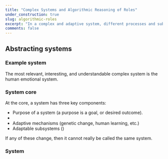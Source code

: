 ```yaml
---
title: "Complex Systems and Algorithmic Reasoning of Roles"
under_construction: true
slug: algorithmic-roles
excerpt: "In a complex and adaptive system, different processes and subsystems can be said to play 'roles' in the larger system. Understanding how these roles interact can help us understand the system, even when we don't understand the details of the subsystems themselves. I believe that this is the best way to gain a better understanding our minds and the social structures we live in."
comments: false
---
```


## Abstracting systems

### Example system

The most relevant, interesting, and understandable complex system is the human emotional system.



### System core

At the core, a system has three key components:

* Purpose of a system (a purpose is a goal, or desired outcome).
*
* Adaptive mechanisms (genetic change, human learning, etc.)
* Adaptable subsystems ()

If any of these change, then it cannot really be called the same system.


### System

